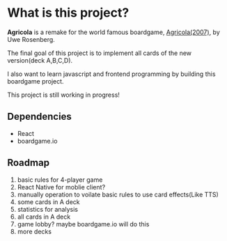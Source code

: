 #	What is this project?
**Agricola** is a remake for the world famous boardgame, [Agricola(2007)](https://www.boardgamegeek.com/boardgame/31260/agricola), by Uwe Rosenberg.

The final goal of this project is to implement all cards of the new version(deck A,B,C,D).

I also want to learn javascript and frontend programming by building this boardgame project.

This project is still working in progress!

##  Dependencies
-   React
-   boardgame.io

##  Roadmap
1.  basic rules for 4-player game
1.  React Native for moblie client?
1.  manually operation to voilate basic rules to use card effects(Like TTS)
1.  some cards in A deck
1.  statistics for analysis
1.  all cards in A deck
1.  game lobby? maybe boardgame.io will do this
1.  more decks

